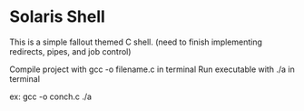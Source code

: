# Solaris Shell
This is a simple fallout themed C shell. (need to finish implementing redirects, pipes, and job control)

Compile project with gcc -o filename.c in terminal
Run executable with ./a in terminal

ex: 
gcc -o conch.c
./a
